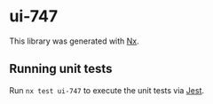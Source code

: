 # ui-747

This library was generated with [Nx](https://nx.dev).

## Running unit tests

Run `nx test ui-747` to execute the unit tests via [Jest](https://jestjs.io).
